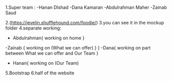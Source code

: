 1.Super team :
     -Hanan Dlshad
     -Dana Kamaran
     -Abdulrahman Maher
     -Zainab Saud
    
2.(https://jevelin.shufflehound.com/foodie/)
3.you can see it in the mockup folder
4.separate working:
   - Abdulrahman{
        working on home
   }
   
   -Zainab {
        working on (What we can offer)
   }
      }
   -Dana{
        working on part between What we can offer and Our Team
   }
   - Hanan{
        working on (Our Team)


5.Bootstrap
6.half of the website